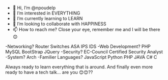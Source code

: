 - 👋 Hi, I’m @npoudelp
- 👀 I’m interested in EVERYTHING
- 🌱 I’m currently learning to LEARN
- 💞️ I’m looking to collaborate with HAPPINESS
- 📫 How to reach me? Close your eye, remember me and I will be there 😊

-Networking? Router Switches ASA IPS IDS
-Web Development? PHP MySQL BootStrap JQuery
-Security? EC-Council Certified Security Analyst
-System? Arch
-Familier Languages? JavaScript Python PHP JAVA C# C

Always ready to learn everything that is around. And finally even more ready to have a tech talk... are you 😊😊??
